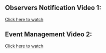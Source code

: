## Observers Notification Video 1:

[   Click here to watch    ](https://drive.google.com/file/d/1c4HSHRwFPJerJxUDDiKEQ6LCJtxquzWZ/view?usp=sharing)

## Event Management Video 2:

[   Click here to watch    ](https://drive.google.com/file/d/1XzqPPdEb8Y5eH7QsdQIgWIZisb6x97G0/view?usp=sharing)

